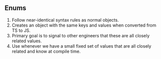 ## Enums

1. Follow near-identical syntax rules as normal objects.
2. Creates an object with the same keys and values when converted from TS to JS.
3. Primary goal is to signal to other engineers that these are all closely related values.
4. Use whenever we have a small fixed set of values that are all closely related and know at compile time.
